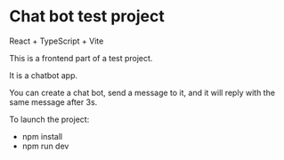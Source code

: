 # Chat bot test project
React + TypeScript + Vite

This is a frontend part of a test project.

It is a chatbot app.

You can create a chat bot, send a message to it, and it will reply with the same message after 3s.

To launch the project:
+ npm install
+ npm run dev